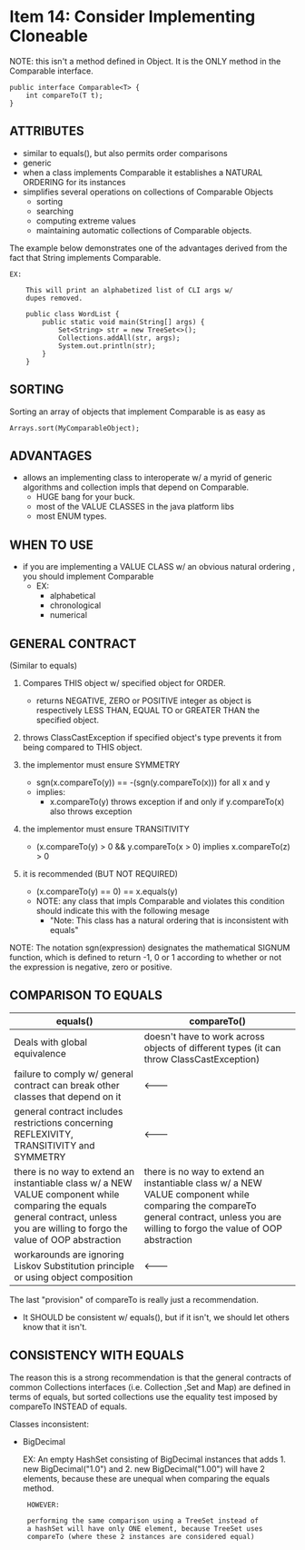 # Item 14: Consider Implementing Cloneable

NOTE: this isn't a method defined in Object. It is the ONLY
method in the Comparable interface.


    public interface Comparable<T> {
        int compareTo(T t);
    }

## ATTRIBUTES 
- similar to equals(), but also permits order comparisons
- generic
- when a class implements Comparable it establishes a NATURAL ORDERING
for its instances
- simplifies several operations on collections of Comparable Objects
    - sorting
    - searching
    - computing extreme values
    - maintaining automatic collections of Comparable objects.


The example below demonstrates one of the advantages derived from the
fact that String implements Comparable. 


    EX:
    
        This will print an alphabetized list of CLI args w/ 
        dupes removed. 
        
        public class WordList {
            public static void main(String[] args) {
                Set<String> str = new TreeSet<>();
                Collections.addAll(str, args);
                System.out.println(str);
            }
        }

## SORTING
Sorting an array of objects that implement Comparable is as easy as

    Arrays.sort(MyComparableObject);

## ADVANTAGES
- allows an implementing class to interoperate w/ a myrid of 
generic algorithms and collection impls that depend on Comparable. 
    - HUGE bang for your buck. 
    - most of the VALUE CLASSES in the java platform libs
    - most ENUM types.
    
    
## WHEN TO USE
- if you are implementing a VALUE CLASS w/ an obvious natural ordering
, you should implement Comparable
    - EX: 
        - alphabetical
        - chronological
        - numerical
        
## GENERAL CONTRACT
(Similar to equals)

1. Compares THIS object w/ specified object for ORDER. 
    - returns NEGATIVE, ZERO or POSITIVE integer as object is respectively
    LESS THAN, EQUAL TO or GREATER THAN the specified object.
    
1. throws ClassCastException if specified object's type prevents it
from being compared to THIS object. 

1. the implementor must ensure SYMMETRY
    - sgn(x.compareTo(y)) == -(sgn(y.compareTo(x))) for all x and y
    - implies:
        - x.compareTo(y) throws exception if and only if y.compareTo(x)
        also throws exception

1. the implementor must ensure TRANSITIVITY
    - (x.compareTo(y) > 0 && y.compareTo(x > 0) implies 
    x.compareTo(z) > 0
    
1. it is recommended (BUT NOT REQUIRED)
    - (x.compareTo(y) == 0) == x.equals(y)
    - NOTE: any class that impls Comparable and violates this condition
    should indicate this with the following mesage
        - "Note: This class has a natural ordering that is inconsistent
        with equals"


NOTE: The notation sgn(expression) designates the mathematical 
SIGNUM function, which is defined to return -1, 0 or 1 according to
whether or not the expression is negative, zero or positive. 

## COMPARISON TO EQUALS
| equals() | compareTo() |
| --- | --- | 
| Deals with global equivalence | doesn't have to work across objects of different types (it can throw ClassCastException) |
| failure to comply w/ general contract can break other classes that depend on it | <--- |
| general contract includes restrictions concerning REFLEXIVITY, TRANSITIVITY and SYMMETRY | <--- |
| there is no way to extend an instantiable class w/ a NEW VALUE component while comparing the equals general contract, unless you are willing to forgo the value of OOP abstraction | there is no way to extend an instantiable class w/ a NEW VALUE component while comparing the compareTo general contract, unless you are willing to forgo the value of OOP abstraction |
| workarounds are ignoring Liskov Substitution principle or using object composition | <--- |

The last "provision" of compareTo is really just a recommendation. 
- It SHOULD be consistent w/ equals(), but if it isn't, we should let
others know that it isn't. 

## CONSISTENCY WITH EQUALS
The reason this is a strong recommendation is that the general contracts
of common Collections interfaces (i.e. Collection ,Set and Map) are
defined in terms of equals, but sorted collections use the equality 
test imposed by compareTo INSTEAD of equals. 

Classes inconsistent:
- BigDecimal


    EX: 
       An empty HashSet consisting of BigDecimal instances 
       that adds 
            1. new BigDecimal("1.0") and
            2. new BigDecimal("1.00") 
       will have 2 elements, because these are unequal when 
       comparing the equals method. 
       
       HOWEVER: 
       
       performing the same comparison using a TreeSet instead of
       a hashSet will have only ONE element, because TreeSet uses
       compareTo (where these 2 instances are considered equal) 
